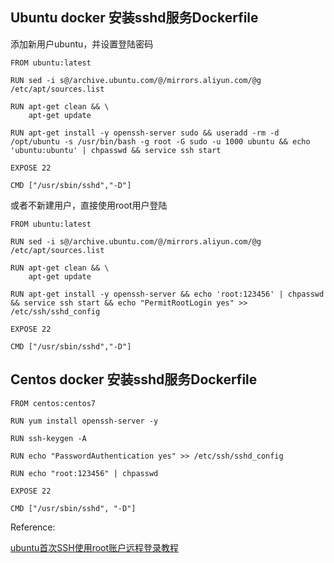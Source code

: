## Ubuntu docker 安装sshd服务Dockerfile

添加新用户ubuntu，并设置登陆密码

```
FROM ubuntu:latest

RUN sed -i s@/archive.ubuntu.com/@/mirrors.aliyun.com/@g /etc/apt/sources.list

RUN apt-get clean && \
    apt-get update

RUN apt-get install -y openssh-server sudo && useradd -rm -d /opt/ubuntu -s /usr/bin/bash -g root -G sudo -u 1000 ubuntu && echo 'ubuntu:ubuntu' | chpasswd && service ssh start

EXPOSE 22

CMD ["/usr/sbin/sshd","-D"]

```

或者不新建用户，直接使用root用户登陆

```
FROM ubuntu:latest

RUN sed -i s@/archive.ubuntu.com/@/mirrors.aliyun.com/@g /etc/apt/sources.list

RUN apt-get clean && \
    apt-get update

RUN apt-get install -y openssh-server && echo 'root:123456' | chpasswd && service ssh start && echo "PermitRootLogin yes" >> /etc/ssh/sshd_config

EXPOSE 22

CMD ["/usr/sbin/sshd","-D"]
```


## Centos docker 安装sshd服务Dockerfile

```
FROM centos:centos7

RUN yum install openssh-server -y

RUN ssh-keygen -A

RUN echo "PasswordAuthentication yes" >> /etc/ssh/sshd_config

RUN echo "root:123456" | chpasswd

EXPOSE 22

CMD ["/usr/sbin/sshd", "-D"]

```


Reference: 

[ubuntu首次SSH使用root账户远程登录教程](https://blog.csdn.net/howiecode/article/details/120457571)
